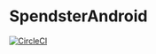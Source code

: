 # SpendsterAndroid

[![CircleCI](https://circleci.com/gh/KeyToTech/SpendsterAndroid.svg?style=svg)](https://circleci.com/gh/KeyToTech/SpendsterAndroid)
